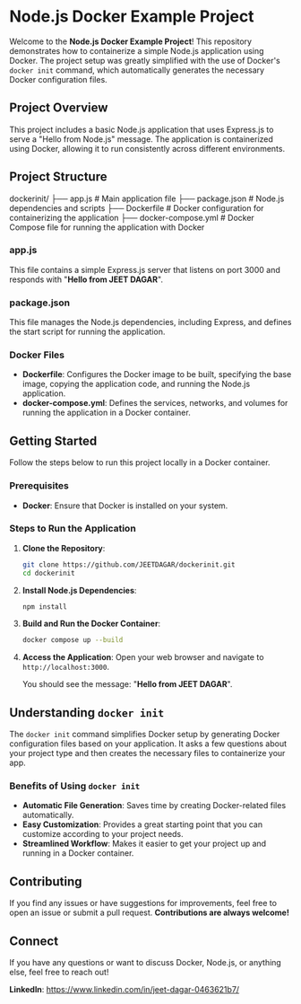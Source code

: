 # **Node.js Docker Example Project**

Welcome to the **Node.js Docker Example Project**! This repository demonstrates how to containerize a simple Node.js application using Docker. The project setup was greatly simplified with the use of Docker's `docker init` command, which automatically generates the necessary Docker configuration files.

## **Project Overview**

This project includes a basic Node.js application that uses Express.js to serve a "Hello from Node.js" message. The application is containerized using Docker, allowing it to run consistently across different environments.

## **Project Structure**

dockerinit/
├── app.js # Main application file
├── package.json # Node.js dependencies and scripts
├── Dockerfile # Docker configuration for containerizing the application
├── docker-compose.yml # Docker Compose file for running the application with Docker


### **app.js**

This file contains a simple Express.js server that listens on port 3000 and responds with "**Hello from JEET DAGAR**".

### **package.json**

This file manages the Node.js dependencies, including Express, and defines the start script for running the application.

### **Docker Files**

- **Dockerfile**: Configures the Docker image to be built, specifying the base image, copying the application code, and running the Node.js application.
- **docker-compose.yml**: Defines the services, networks, and volumes for running the application in a Docker container.

## **Getting Started**

Follow the steps below to run this project locally in a Docker container.

### **Prerequisites**

- **Docker**: Ensure that Docker is installed on your system.

### **Steps to Run the Application**

1. **Clone the Repository**:
    ```bash
    git clone https://github.com/JEETDAGAR/dockerinit.git
    cd dockerinit
    ```

2. **Install Node.js Dependencies**:
    ```bash
    npm install
    ```

3. **Build and Run the Docker Container**:
    ```bash
    docker compose up --build
    ```

4. **Access the Application**:
    Open your web browser and navigate to `http://localhost:3000`.

    You should see the message: "**Hello from JEET DAGAR**".

## **Understanding `docker init`**

The `docker init` command simplifies Docker setup by generating Docker configuration files based on your application. It asks a few questions about your project type and then creates the necessary files to containerize your app.

### **Benefits of Using `docker init`**

- **Automatic File Generation**: Saves time by creating Docker-related files automatically.
- **Easy Customization**: Provides a great starting point that you can customize according to your project needs.
- **Streamlined Workflow**: Makes it easier to get your project up and running in a Docker container.

## **Contributing**

If you find any issues or have suggestions for improvements, feel free to open an issue or submit a pull request. **Contributions are always welcome!**

## **Connect**

If you have any questions or want to discuss Docker, Node.js, or anything else, feel free to reach out!

**LinkedIn**: https://www.linkedin.com/in/jeet-dagar-0463621b7/

